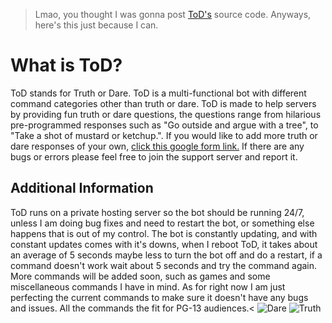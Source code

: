 > Lmao, you thought I was gonna post [ToD's](https://discord.com/oauth2/authorize?client_id=752306970467237970&scope=bot&permissions=470150368) source code. Anyways, here's this just because I can. 
# What is ToD?
ToD stands for Truth or Dare. ToD is a multi-functional bot with different command categories other than truth or dare. ToD is made to help servers by providing fun truth or dare questions, the questions range from hilarious pre-programmed responses such as "Go outside and argue with a tree", to "Take a shot of mustard or ketchup.". If you would like to add more truth or dare responses of your own, [click this google form link.](https://forms.gle/2TPKzDJHghuoZjyx6) If there are any bugs or errors please feel free to join the support server and report it.
## Additional Information
ToD runs on a private hosting server so the bot should be running 24/7, unless I am doing bug fixes and need to restart the bot, or something else happens that is out of my control. The bot is constantly updating, and with constant updates comes with it's downs, when I reboot ToD, it takes about an average of 5 seconds maybe less to turn the bot off and do a restart, if a command doesn't work wait about 5 seconds and try the command again. More commands will be added soon, such as games and some miscellaneous commands I have in mind. As for right now I am just perfecting the current commands to make sure it doesn't have any bugs and issues. All the commands the fit for PG-13 audiences.<
![Dare](https://user-images.githubusercontent.com/68248147/115130428-96e56100-9fa4-11eb-986d-dc8eb0b3fa0a.png)
![Truth](https://user-images.githubusercontent.com/68248147/115130430-99e05180-9fa4-11eb-8b7e-0ac8504dc784.png)
